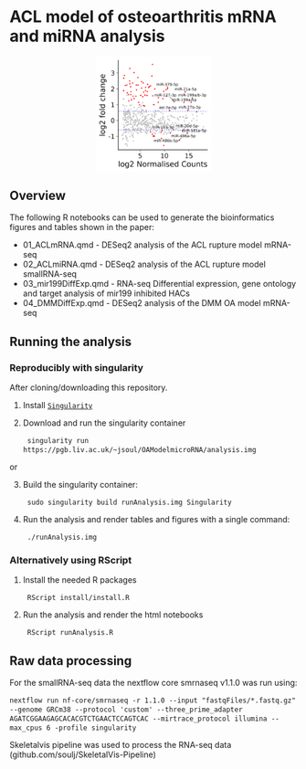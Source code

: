 # ACL model of osteoarthritis mRNA and miRNA analysis
<p align="center">
<img src="https://github.com/soulj/OAModelmicroRNA/blob/main/figures/Fig2C_MAPlot.png" width=40% height=40% align="center">
</p>

## Overview 
The following R notebooks can be used to generate the bioinformatics figures and tables shown in the paper:

* 01_ACLmRNA.qmd - DESeq2 analysis of the ACL rupture model mRNA-seq
* 02_ACLmiRNA.qmd - DESeq2 analysis of the ACL rupture model smallRNA-seq
* 03_mir199DiffExp.qmd - RNA-seq Differential expression, gene ontology and target analysis of mir199 inhibited HACs
* 04_DMMDiffExp.qmd - DESeq2 analysis of the DMM OA model mRNA-seq

## Running the analysis
### Reproducibly with singularity
After cloning/downloading this repository.

1. Install [`Singularity`](https://docs.sylabs.io/guides/3.8/user-guide/)

2. Download and run the singularity container

	```console
	 singularity run https://pgb.liv.ac.uk/~jsoul/OAModelmicroRNA/analysis.img
	```

or

3. Build the singularity container:
    ```console
     sudo singularity build runAnalysis.img Singularity
    ```
4. Run the analysis and render tables and figures with a single command:
    ```console
     ./runAnalysis.img
    ```

### Alternatively using RScript

1.	Install the needed R packages
    ```console
     RScript install/install.R
    ```
2.	Run the analysis and render the html notebooks
    ```console
     RScript runAnalysis.R
    ```

## Raw data processing
For the smallRNA-seq data the nextflow core smrnaseq v1.1.0
was run using:

```
nextflow run nf-core/smrnaseq -r 1.1.0 --input "fastqFiles/*.fastq.gz" --genome GRCm38 --protocol 'custom' --three_prime_adapter AGATCGGAAGAGCACACGTCTGAACTCCAGTCAC --mirtrace_protocol illumina --max_cpus 6 -profile singularity 
```

Skeletalvis pipeline was used to process the RNA-seq data (github.com/soulj/SkeletalVis-Pipeline)




